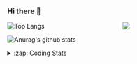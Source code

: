 ### Hi there 👋

<!--
**tao8687/tao8687** is a ✨ _special_ ✨ repository because its `README.md` (this file) appears on your GitHub profile.

Here are some ideas to get you started:

- 🔭 I’m currently working on ...
- 🌱 I’m currently learning ...
- 👯 I’m looking to collaborate on ...
- 🤔 I’m looking for help with ...
- 💬 Ask me about ...
- 📫 How to reach me: ...
- 😄 Pronouns: ...
- ⚡ Fun fact: ...
-->

<img align='right' src="https://media.giphy.com/media/M9gbBd9nbDrOTu1Mqx/giphy.gif" width="240">

  
![Top Langs](https://github-readme-stats.vercel.app/api/top-langs/?username=tao8687&layout=compact&title_color=23238E&text_color=A67D3D)

![Anurag's github stats](https://github-readme-stats.vercel.app/api?username=tao8687&show_icons=true&&text_color=A67D3D&title_color=23238E&show_icons=false&count_private=true&hide=stars)

<details>
  <summary>:zap: Coding Stats</summary>
  <br>
    
<!--START_SECTION:waka-->
![Code Time](http://img.shields.io/badge/Code%20Time-774%20hrs%2031%20mins-blue)

![Profile Views](http://img.shields.io/badge/Profile%20Views-0-blue)

**🐱 My GitHub Data** 

> 🏆 299 Contributions in the Year 2022
 > 
> 📦 1.4 MB Used in GitHub's Storage 
 > 
> 🚫 Not Opted to Hire
 > 
> 📜 48 Public Repositories 
 > 
> 🔑 21 Private Repositories  
 > 
**I'm an Early 🐤** 

```text
🌞 Morning    117 commits    ██████████████████░░░░░░░   72.67% 
🌆 Daytime    21 commits     ███░░░░░░░░░░░░░░░░░░░░░░   13.04% 
🌃 Evening    23 commits     ███░░░░░░░░░░░░░░░░░░░░░░   14.29% 
🌙 Night      0 commits      ░░░░░░░░░░░░░░░░░░░░░░░░░   0.0%

```
📅 **I'm Most Productive on Monday** 

```text
Monday       34 commits     █████░░░░░░░░░░░░░░░░░░░░   21.12% 
Tuesday      25 commits     ████░░░░░░░░░░░░░░░░░░░░░   15.53% 
Wednesday    26 commits     ████░░░░░░░░░░░░░░░░░░░░░   16.15% 
Thursday     19 commits     ███░░░░░░░░░░░░░░░░░░░░░░   11.8% 
Friday       25 commits     ████░░░░░░░░░░░░░░░░░░░░░   15.53% 
Saturday     15 commits     ██░░░░░░░░░░░░░░░░░░░░░░░   9.32% 
Sunday       17 commits     ██░░░░░░░░░░░░░░░░░░░░░░░   10.56%

```


📊 **This Week I Spent My Time On** 

```text
⌚︎ Time Zone: Asia/Shanghai

💬 Programming Languages: 
Other                    11 hrs 15 mins      ███████████░░░░░░░░░░░░░░   47.18% 
C                        6 hrs 50 mins       ███████░░░░░░░░░░░░░░░░░░   28.67% 
Makefile                 4 hrs 46 mins       █████░░░░░░░░░░░░░░░░░░░░   20.0% 
Markdown                 32 mins             ░░░░░░░░░░░░░░░░░░░░░░░░░   2.24% 
Bash                     14 mins             ░░░░░░░░░░░░░░░░░░░░░░░░░   0.99%

🔥 Editors: 
VS Code                  23 hrs 51 mins      █████████████████████████   100.0%

🐱‍💻 Projects: 
vc0768                   14 hrs 8 mins       ██████████████░░░░░░░░░░░   59.3% 
cross_compile            9 hrs 18 mins       █████████░░░░░░░░░░░░░░░░   39.02% 
dlpack                   21 mins             ░░░░░░░░░░░░░░░░░░░░░░░░░   1.51% 
VC0768_NPU_ToolKits_V1.0.2 mins              ░░░░░░░░░░░░░░░░░░░░░░░░░   0.15% 
yolov5                   0 secs              ░░░░░░░░░░░░░░░░░░░░░░░░░   0.02%

💻 Operating System: 
Linux                    23 hrs 51 mins      █████████████████████████   100.0%

```

**I Mostly Code in Python** 

```text
Python                   9 repos             ████████░░░░░░░░░░░░░░░░░   33.33% 
C++                      5 repos             ████░░░░░░░░░░░░░░░░░░░░░   18.52% 
C                        5 repos             ████░░░░░░░░░░░░░░░░░░░░░   18.52% 
Shell                    2 repos             █░░░░░░░░░░░░░░░░░░░░░░░░   7.41% 
JavaScript               2 repos             █░░░░░░░░░░░░░░░░░░░░░░░░   7.41%

```


**Timeline**

![Chart not found](https://raw.githubusercontent.com/tao8687/tao8687/master/charts/bar_graph.png) 


 Last Updated on 28/10/2022 02:21:55 UTC
<!--END_SECTION:waka-->
</details>
